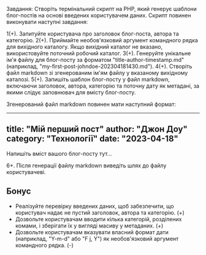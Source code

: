 Завдання:
Створіть термінальний скрипт на PHP, який генерує шаблони блог-постів на основі введених користувачем даних. Скрипт повинен виконувати наступні завдання:

1(+). Запитуйте користувача про заголовок блог-поста, автора та категорію.
2(+). Приймайте необов'язковий аргумент командного рядка для вихідного каталогу. Якщо вихідний каталог не вказано, використовуйте поточний робочий каталог.
3(+). Генеруйте унікальне ім'я файлу для блог-посту за форматом "title-author-timestamp.md" (наприклад, "my-first-post-johndoe-202304181430.md").
4(+). Створіть файл markdown зі згенерованим ім'ям файлу у вказаному вихідному каталозі.
5(+). Запишіть шаблон блог-посту у файл markdown, включаючи заголовок, автора, категорію та поточну дату як метадані, за якими слідує заповнювач для вмісту блог-посту.

Згенерований файл markdown повинен мати наступний формат:

---
title: "Мій перший пост"
author: "Джон Доу"
category: "Технології"
date: "2023-04-18"
---

Напишіть вміст вашого блог-посту тут...

6+. Після генерації файлу markdown виведіть шлях до файлу користувачеві.


## Бонус

- Реалізуйте перевірку введених даних, щоб забезпечити, що користувач надає не пустий заголовок, автора та категорію. (+)
- Дозвольте користувачам вводити кілька категорій, розділених комами, і зберігати їх у вигляді масиву у метаданих. (+)
- Дозвольте користувачам вказувати власний формат дати (наприклад, "Y-m-d" або "F j, Y") як необов'язковий аргумент командного рядка. (-)
